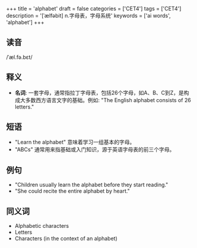 +++
title = 'alphabet'
draft = false
categories = ['CET4']
tags = ['CET4']
description = '[ˈælfəbit] n.字母表，字母系统'
keywords = ['ai words', 'alphabet']
+++

## 读音
/ˈæl.fə.bɛt/

## 释义
- **名词**: 一套字母，通常指拉丁字母表，包括26个字母，如A、B、C到Z，是构成大多数西方语言文字的基础。例如: "The English alphabet consists of 26 letters."

## 短语
- "Learn the alphabet" 意味着学习一组基本的字母。
- "ABCs" 通常用来指基础或入门知识，源于英语字母表的前三个字母。

## 例句
- "Children usually learn the alphabet before they start reading."
- "She could recite the entire alphabet by heart."

## 同义词
- Alphabetic characters
- Letters
- Characters (in the context of an alphabet)
